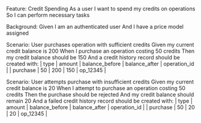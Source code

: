 Feature: Credit Spending
As a user
I want to spend my credits on operations
So I can perform necessary tasks

Background:
Given I am an authenticated user
And I have a price model assigned

Scenario: User purchases operation with sufficient credits
Given my current credit balance is 200
When I purchase an operation costing 50 credits
Then my credit balance should be 150
And a credit history record should be created with:
| type       | amount | balance_before | balance_after | operation_id |
| purchase   | 50     | 200            | 150           | op_12345     |

Scenario: User attempts purchase with insufficient credits
Given my current credit balance is 20
When I attempt to purchase an operation costing 50 credits
Then the purchase should be rejected
And my credit balance should remain 20
And a failed credit history record should be created with:
| type       | amount | balance_before | balance_after | operation_id |
| purchase   | 50     | 20             | 20            | op_12345     |